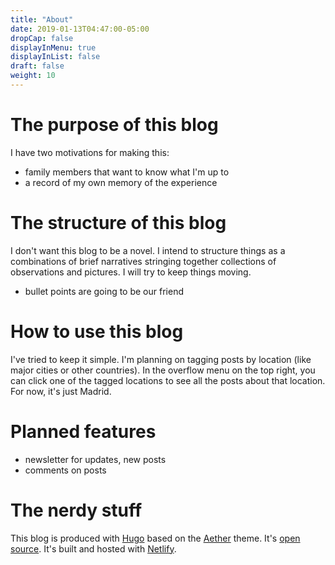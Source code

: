 ```yaml
---
title: "About"
date: 2019-01-13T04:47:00-05:00
dropCap: false
displayInMenu: true
displayInList: false
draft: false
weight: 10
---
```


# The purpose of this blog

I have two motivations for making this:

* family members that want to know what I'm up to
* a record of my own memory of the experience

# The structure of this blog

I don't want this blog to be a novel. I intend to structure things as a combinations of brief narratives stringing together collections of observations and pictures. I will try to keep things moving.

* bullet points are going to be our friend

# How to use this blog

I've tried to keep it simple. I'm planning on tagging posts by location (like major cities or other countries). In the overflow menu on the top right, you can click one of the tagged locations to see all the posts about that location. For now, it's just Madrid.

# Planned features

* newsletter for updates, new posts
* comments on posts

# The nerdy stuff

This blog is produced with [Hugo](https://gohugo.io/) based on the [Aether](https://themes.gohugo.io/aether/) theme. It's [open source](https://github.com/mattrossman/madrid-blog). It's built and hosted with [Netlify](https://www.netlify.com/).